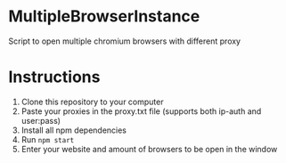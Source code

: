 # MultipleBrowserInstance
Script to open multiple chromium browsers with different proxy

# Instructions
1. Clone this repository to your computer
2. Paste your proxies in the proxy.txt file (supports both ip-auth and user:pass)
3. Install all npm dependencies
4. Run `npm start`
5. Enter your website and amount of browsers to be open in the window

